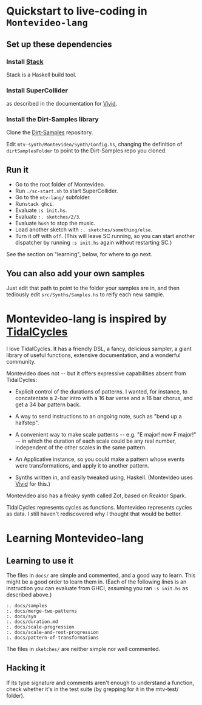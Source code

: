 # Quickstart to live-coding in `Montevideo-lang`

## Set up these dependencies

### Install [Stack](https://docs.haskellstack.org/en/stable/README/)

Stack is a Haskell build tool.

### Install SuperCollider

as described in the documentation for [Vivid](https://www.vivid-synth.com/).

### Install the Dirt-Samples library

Clone the
[Dirt-Samples](https://github.com/tidalcycles/Dirt-Samples) repository.

Edit `mtv-synth/Montevideo/Synth/Config.hs`, changing the definition of `dirtSamplesFolder` to point to the Dirt-Samples repo you cloned.


## Run it

* Go to the root folder of Montevideo.
* Run `./sc-start.sh` to start SuperCollider.
* Go to the `mtv-lang/` subfolder.
* Run`stack ghci`.
* Evaluate `:s init.hs`.
* Evaluate `:. sketches/2/3`.
* Evaluate `hush` to stop the music.
* Load another sketch with `:. sketches/something/else`.
* Turn it off with `off`. (This will leave SC running, so you can start another dispatcher by running `:s init.hs` again without restarting SC.)

See the section on "learning", below, for where to go next.

## You can also add your own samples

Just edit that path to point to the folder your samples are in,
and then tediously edit `src/Synths/Samples.hs`
to reify each new sample.


# Montevideo-lang is inspired by [TidalCycles](https://tidalcycles.org/index.php/Welcome)

I love TidalCycles. It has a friendly DSL,
a fancy, delicious sampler,
a giant library of useful functions,
extensive documentation, and a wonderful community.

Montevideo does not --
but it offers expressive capabilities absent from TidalCycles:

* Explicit control of the durations of patterns. I wanted, for instance,
to concatentate a 2-bar intro with a 16 bar verse and a 16 bar chorus,
and get a 34 bar pattern back.

* A way to send instructions to an ongoing note,
such as "bend up a halfstep".

* A convenient way to make scale patterns -- e.g. "E major! now F major!" --
in which the duration of each scale could be any real number,
independent of the other scales in the same pattern.

* An Applicative instance,
so you could make a pattern whose events were transformations,
and apply it to another pattern.

* Synths written in, and easily tweaked using, Haskell.
(Montevideo uses [Vivid](https://github.com/vivid-synth/vivid)
for this.)

Montevideo also has a freaky synth called Zot,
based on Reaktor Spark.

TidalCycles represents cycles as functions.
Montevideo represents cycles as data.
I still haven't rediscovered why I thought that would be better.


# Learning Montevideo-lang

## Learning to use it

The files in `docs/` are simple and commented, and a good way to learn.
This might be a good order to learn them in.
(Each of the following lines is an instruction you can evaluate from GHCI,
assuming you ran `:s init.hs` as described above.)

```
:. docs/samples
:. docs/merge-two-patterns
:. docs/syn
:. docs/duration.md
:. docs/scale-progression
:. docs/scale-and-root-progression
:. docs/pattern-of-transformations
```

The files in `sketches/` are neither simple nor well commented.

## Hacking it

If its type signature and comments aren't enough to understand a function,
check whether it's in the test suite
(by grepping for it in the mtv-test/ folder).
